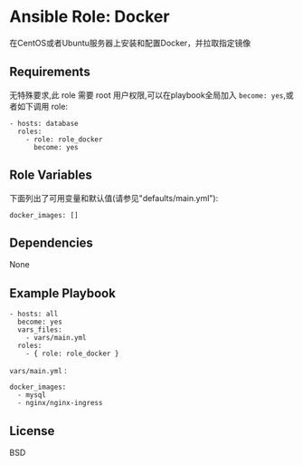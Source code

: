 Ansible Role: Docker
=========

在CentOS或者Ubuntu服务器上安装和配置Docker，并拉取指定镜像

Requirements
------------

无特殊要求,此 role 需要 root 用户权限,可以在playbook全局加入 `become: yes`,或者如下调用 role:

```
- hosts: database
  roles:
    - role: role_docker
      become: yes
```

Role Variables
--------------

下面列出了可用变量和默认值(请参见"defaults/main.yml"):

```
docker_images: []
```



Dependencies
------------

None

Example Playbook
----------------

```
- hosts: all
  become: yes
  vars_files:
    - vars/main.yml
  roles:
    - { role: role_docker }
```

`vars/main.yml` :
```
docker_images:
  - mysql
  - nginx/nginx-ingress
```

License
-------

BSD

